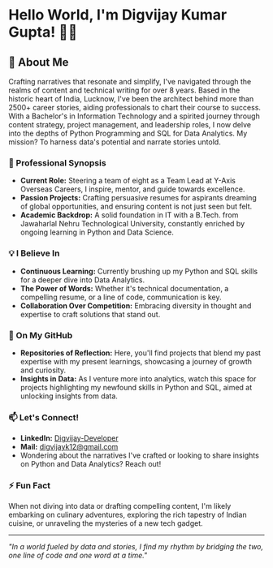 # Hello World, I'm Digvijay Kumar Gupta! 👨‍💻

## 🚀 About Me
Crafting narratives that resonate and simplify, I've navigated through the realms of content and technical writing for over 8 years. Based in the historic heart of India, Lucknow, I've been the architect behind more than 2500+ career stories, aiding professionals to chart their course to success. With a Bachelor's in Information Technology and a spirited journey through content strategy, project management, and leadership roles, I now delve into the depths of Python Programming and SQL for Data Analytics. My mission? To harness data's potential and narrate stories untold.

### 📝 Professional Synopsis
- **Current Role:** Steering a team of eight as a Team Lead at Y-Axis Overseas Careers, I inspire, mentor, and guide towards excellence.
- **Passion Projects:** Crafting persuasive resumes for aspirants dreaming of global opportunities, and ensuring content is not just seen but felt.
- **Academic Backdrop:** A solid foundation in IT with a B.Tech. from Jawaharlal Nehru Technological University, constantly enriched by ongoing learning in Python and Data Science.

### 💡 I Believe In
- **Continuous Learning:** Currently brushing up my Python and SQL skills for a deeper dive into Data Analytics.
- **The Power of Words:** Whether it's technical documentation, a compelling resume, or a line of code, communication is key.
- **Collaboration Over Competition:** Embracing diversity in thought and expertise to craft solutions that stand out.

### 🌟 On My GitHub
- **Repositories of Reflection:** Here, you'll find projects that blend my past expertise with my present learnings, showcasing a journey of growth and curiosity.
- **Insights in Data:** As I venture more into analytics, watch this space for projects highlighting my newfound skills in Python and SQL, aimed at unlocking insights from data.

### 📫 Let's Connect!
- **LinkedIn:** [Digvijay-Developer](https://www.linkedin.com/in/digvijay-developer/)
- **Mail:** digvijayk12@gmail.com
- Wondering about the narratives I've crafted or looking to share insights on Python and Data Analytics? Reach out!

### ⚡ Fun Fact
When not diving into data or drafting compelling content, I'm likely embarking on culinary adventures, exploring the rich tapestry of Indian cuisine, or unraveling the mysteries of a new tech gadget.

---

*"In a world fueled by data and stories, I find my rhythm by bridging the two, one line of code and one word at a time."*

